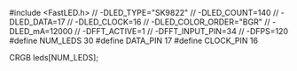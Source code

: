 #include <FastLED.h>
// -DLED_TYPE="SK9822"
// -DLED_COUNT=140
// -DLED_DATA=17
// -DLED_CLOCK=16
// -DLED_COLOR_ORDER="BGR"
// -DLED_mA=12000
// -DFFT_ACTIVE=1
// -DFFT_INPUT_PIN=34
// -DFPS=120
#define NUM_LEDS 30
#define DATA_PIN 17
#define CLOCK_PIN 16

CRGB leds[NUM_LEDS];
